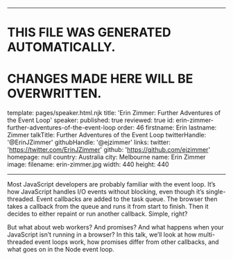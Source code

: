 ----

# THIS FILE WAS GENERATED AUTOMATICALLY.
# CHANGES MADE HERE WILL BE OVERWRITTEN.

template: pages/speaker.html.njk
title: 'Erin Zimmer: Further Adventures of the Event Loop'
speaker:
  published: true
  reviewed: true
  id: erin-zimmer-further-adventures-of-the-event-loop
  order: 46
  firstname: Erin
  lastname: Zimmer
  talkTitle: Further Adventures of the Event Loop
  twitterHandle: '@ErinJZimmer'
  githubHandle: '@ejzimmer'
  links:
    twitter: 'https://twitter.com/ErinJZimmer'
    github: 'https://github.com/ejzimmer'
    homepage: null
  country: Australia
  city: Melbourne
  name: Erin Zimmer
  image:
    filename: erin-zimmer.jpg
    width: 440
    height: 440

----

Most JavaScript developers are probably familiar with the event loop. It’s how
JavaScript handles I/O events without blocking, even though it’s
single-threaded. Event callbacks are added to the task queue. The browser then
takes a callback from the queue and runs it from start to finish. Then it
decides to either repaint or run another callback. Simple, right?

But what about web workers? And promises? And what happens when your JavaScript
isn’t running in a browser? In this talk, we’ll look at how multi-threaded
event loops work, how promises differ from other callbacks, and what goes on in
the Node event loop.